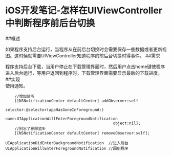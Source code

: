 # iOS开发笔记-怎样在UIViewController中判断程序前后台切换

##概述   

如果程序支持后台运行，当程序从在前后台切换时会需要保存一些数据或者更新视图。这时候就需要UIViewController知道程序的前后台切换时得事件。<!--more-->
##需求   
  
程序支持后台下载，当用户停止在下载管理界面时，然后用户点击home键使程序进入后台运行，等用户返回到程序时，下载管理界面需要显示最新的下载进度。  
##实现  
使用通知。

```   
	//增加监听
    [[NSNotificationCenter defaultCenter] addObserver:self
                                             selector:@selector(appHasGoneInForeground:)
                                         	name:UIApplicationWillEnterForegroundNotification
                                               object:nil];  
    //别忘了删除监听
    [[NSNotificationCenter defaultCenter] removeObserver:self];   
```
   
```
UIApplicationDidEnterBackgroundNotification  //进入后台
UIApplicationWillEnterForegroundNotification //回到程序
```